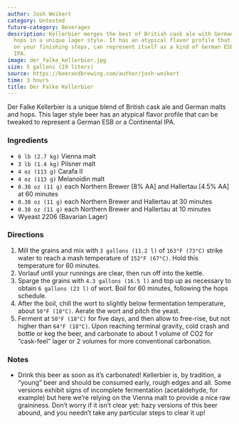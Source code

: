 ```yaml
---
author: Josh Weikert
category: Untested
future-category: Beverages
description: Kellerbier merges the best of British cask ale with German malts and
  hops in a unique lager style. It has an atypical flavor profile that, depending
  on your finishing steps, can represent itself as a kind of German ESB or a Continental
  IPA.
image: der_falke_kellerbier.jpg
size: 5 gallons (19 liters)
source: https://beerandbrewing.com/author/josh-weikert
time: 3 hours
title: Der Falke Kellerbier
---
```

Der Falke Kellerbier is a unique blend of British cask ale and German malts and hops. This lager style beer has an atypical flavor profile that can be tweaked to represent a German ESB or a Continental IPA.

### Ingredients

* `6 lb (2.7 kg)` Vienna malt
* `3 lb (1.4 kg)` Pilsner malt
* `4 oz (113 g)` Carafa II
* `4 oz (113 g)` Melanoidin malt
* `0.38 oz (11 g)` each Northern Brewer [8% AA] and Hallertau [4.5% AA] at 60 minutes
* `0.38 oz (11 g)` each Northern Brewer and Hallertau at 30 minutes
* `0.38 oz (11 g)` each Northern Brewer and Hallertau at 10 minutes
* Wyeast 2206 (Bavarian Lager)

### Directions

1. Mill the grains and mix with `3 gallons (11.2 l)` of `163°F (73°C)` strike water to reach a mash temperature of `152°F (67°C)`. Hold this temperature for 60 minutes.
2. Vorlauf until your runnings are clear, then run off into the kettle.
3. Sparge the grains with `4.3 gallons (16.5 l)` and top up as necessary to obtain `6 gallons (23 l)` of wort. Boil for 60 minutes, following the hops schedule.
4. After the boil, chill the wort to slightly below fermentation temperature, about `50°F (10°C)`. Aerate the wort and pitch the yeast.
5. Ferment at `50°F (18°C)` for five days, and then allow to free-rise, but not higher than `64°F (18°C)`. Upon reaching terminal gravity, cold crash and bottle or keg the beer, and carbonate to about 1 volume of CO2 for “cask-feel” lager or 2 volumes for more conventional carbonation.

### Notes

- Drink this beer as soon as it’s carbonated! Kellerbier is, by tradition, a “young” beer and should be consumed early, rough edges and all. Some versions exhibit signs of incomplete fermentation (acetaldehyde, for example) but here we’re relying on the Vienna malt to provide a nice raw graininess. Don’t worry if it isn’t clear yet: hazy versions of this beer abound, and you needn’t take any particular steps to clear it up!